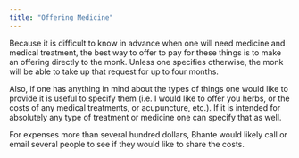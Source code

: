 ```yaml
---
title: "Offering Medicine"
---
```


Because it is difficult to know in advance when one will need medicine and medical treatment, the best way to offer to pay for these things is to make an offering directly to the monk. Unless one specifies otherwise, the monk will be able to take up that request for up to four months.

Also, if one has anything in mind about the types of things one would like to provide it is useful to specify them (i.e. I would like to offer you herbs, or the costs of any medical treatments, or acupuncture, etc.). If it is intended for absolutely any type of treatment or medicine one can specify that as well.

For expenses more than several hundred dollars, Bhante would likely call or email several people to see if they would like to share the costs.
